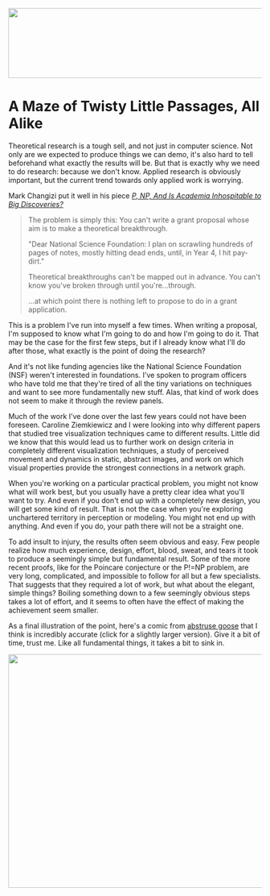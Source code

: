 <p align="center"><img src="https://media.eagereyes.org/media/2010/proof-teaser.png" alt="" width="560" height="139" /></p>

# A Maze of Twisty Little Passages, All Alike

Theoretical research is a tough sell, and not just in computer science. Not only are we expected to produce things we can demo, it's also hard to tell beforehand what exactly the results will be. But that is exactly why we need to do research: because we don't know. Applied research is obviously important, but the current trend towards only applied work is worrying.

Mark Changizi put it well in his piece <em><a href="http://www.psychologytoday.com/blog/nature-brain-and-culture/201008/p-np-and-is-academia-inhospitable-big-discoveries">P, NP, And Is Academia Inhospitable to Big Discoveries?</a></em>

>	The problem is simply this: You can't write a grant proposal whose aim is to make a theoretical breakthrough.
>	
>	"Dear National Science Foundation: I plan on scrawling hundreds of pages of notes, mostly hitting dead ends, until, in Year 4, I hit pay-dirt."
>	
>	Theoretical breakthroughs can't be mapped out in advance. You can't know you've broken through until you're…through.
>	
>	…at which point there is nothing left to propose to do in a grant application.

This is a problem I've run into myself a few times. When writing a proposal, I'm supposed to know what I'm going to do and how I'm going to do it. That may be the case for the first few steps, but if I already know what I'll do after those, what exactly is the point of doing the research?

And it's not like funding agencies like the National Science Foundation (NSF) weren't interested in foundations. I've spoken to program officers who have told me that they're tired of all the tiny variations on techniques and want to see more fundamentally new stuff. Alas, that kind of work does not seem to make it through the review panels.

Much of the work I've done over the last few years could not have been foreseen. Caroline Ziemkiewicz and I were looking into why different papers that studied tree visualization techniques came to different results. Little did we know that this would lead us to further work on design criteria in completely different visualization techniques, a study of perceived movement and dynamics in static, abstract images, and work on which visual properties provide the strongest connections in a network graph.

When you're working on a particular practical problem, you might not know what will work best, but you usually have a pretty clear idea what you'll want to try. And even if you don't end up with a completely new design, you will get some kind of result. That is not the case when you're exploring unchartered territory in perception or modeling. You might not end up with anything. And even if you do, your path there will not be a straight one.

To add insult to injury, the results often seem obvious and easy. Few people realize how much experience, design, effort, blood, sweat, and tears it took to produce a seemingly simple but fundamental result. Some of the more recent proofs, like for the Poincare conjecture or the P!=NP problem, are very long, complicated, and impossible to follow for all but a few specialists. That suggests that they required a lot of work, but what about the elegant, simple things? Boiling something down to a few seemingly obvious steps takes a lot of effort, and it seems to often have the effect of making the achievement seem smaller.

As a final illustration of the point, here's a comic from <a href="http://abstrusegoose.com/230">abstruse goose</a> that I think is incredibly accurate (click for a slightly larger version). Give it a bit of time, trust me. Like all fundamental things, it takes a bit to sink in.

<a href="http://abstrusegoose.com/strips/it_is_obvious.PNG" rel="lightbox"><img src="https://media.eagereyes.org/media/2010/proof_560.png" alt="" width="560" height="464" /></a>
